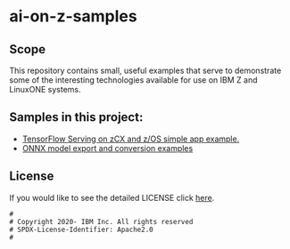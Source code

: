 <!-- This should be the location of the title of the repository, normally the short name -->
# ai-on-z-samples

## Scope

This repository contains small, useful examples that serve to demonstrate some of the interesting 
technologies available for use on IBM Z and LinuxONE systems. 

<!-- A more detailed Usage or detailed explaination of the repository here -->
## Samples in this project:

* [TensorFlow Serving on zCX and z/OS simple app example.](tf-zcx-zos)
* [ONNX model export and conversion examples](https://github.com/IBM/ai-on-z-samples/tree/master/onnx-conversion)

## License

If you would like to see the detailed LICENSE click [here](LICENSE).

```text
#
# Copyright 2020- IBM Inc. All rights reserved
# SPDX-License-Identifier: Apache2.0
#
```
